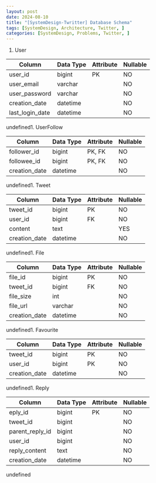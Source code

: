 ```yaml
---
layout: post
date: 2024-08-10
title: "[SystemDesign-Twritter] Database Schema"
tags: [SystemDesign, Architecture, Twitter, ]
categories: [SystemDesign, Problems, Twitter, ]
---
```


1. User

| Column          | Data Type | Attribute | Nullable |
| --------------- | --------- | --------- | -------- |
| user_id         | bigint    | PK        | NO       |
| user_email      | varchar   |           | NO       |
| user_password   | varchar   |           | NO       |
| creation_date   | datetime  |           | NO       |
| last_login_date | datetime  |           | NO       |

undefined1. UserFollow

| Column        | Data Type | Attribute | Nullable |
| ------------- | --------- | --------- | -------- |
| follower_id   | bigint    | PK, FK    | NO       |
| followee_id   | bigint    | PK, FK    | NO       |
| creation_date | datetime  |           | NO       |

undefined1. Tweet

| Column        | Data Type | Attribute | Nullable |
| ------------- | --------- | --------- | -------- |
| tweet_id      | bigint    | PK        | NO       |
| user_id       | bigint    | FK        | NO       |
| content       | text      |           | YES      |
| creation_date | datetime  |           | NO       |

undefined1. File

| Column        | Data Type | Attribute | Nullable |
| ------------- | --------- | --------- | -------- |
| file_id       | bigint    | PK        | NO       |
| tweet_id      | bigint    | FK        | NO       |
| file_size     | int       |           | NO       |
| file_url      | varchar   |           | NO       |
| creation_date | datetime  |           | NO       |

undefined1. Favourite

| Column        | Data Type | Attribute | Nullable |
| ------------- | --------- | --------- | -------- |
| tweet_id      | bigint    | PK        | NO       |
| user_id       | bigint    | PK        | NO       |
| creation_date | datetime  |           | NO       |

undefined1. Reply

| Column          | Data Type | Attribute | Nullable |
| --------------- | --------- | --------- | -------- |
| eply_id         | bigint    | PK        | NO       |
| tweet_id        | bigint    |           | NO       |
| parent_reply_id | bigint    |           | NO       |
| user_id         | bigint    |           | NO       |
| reply_content   | text      |           | NO       |
| creation_date   | datetime  |           | NO       |

undefined